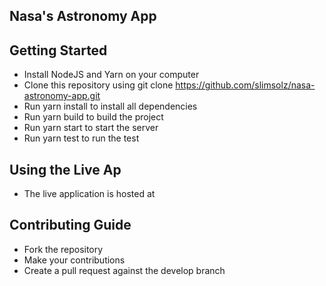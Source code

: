 ## Nasa's Astronomy App

## Getting Started

- Install NodeJS and Yarn on your computer
- Clone this repository using git clone https://github.com/slimsolz/nasa-astronomy-app.git
- Run yarn install to install all dependencies
- Run yarn build to build the project
- Run yarn start to start the server
- Run yarn test to run the test

## Using the Live Ap

- The live application is hosted at

## Contributing Guide

- Fork the repository
- Make your contributions
- Create a pull request against the develop branch
